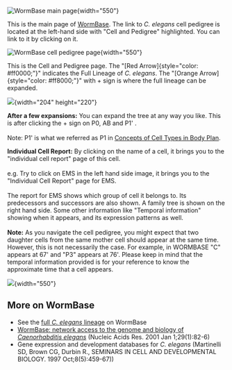 ![WormBase main page](files/worm/CEWB.jpg){width="550"}

This is the main page of
[WormBase](http://www.wormbase.org/ "Opens in new window"). The link to
*C. elegans* cell pedigree is located at the left-hand side with \"Cell
and Pedigree\" highlighted. You can link to it by clicking on it.

![WormBase cell pedigree
page](files/worm/CEWBCellPedigree.jpg){width="550"}

This is the Cell and Pedigree page. The \"[Red
Arrow]{style="color: #ff0000;"}\" indicates the Full Lineage of *C.
elegans*. The \"[Orange Arrow]{style="color: #ff8000;"}\" with + sign is
where the full lineage can be expanded.

![](files/worm/CEWBLineageTree.jpg){width="204" height="220"}

**After a few expansions:** You can expand the tree at any way you like.
This is after clicking the + sign on P0, AB and P1\' .\
\
Note: P1\' is what we referred as P1 in [Concepts of Cell Types in Body
Plan](/concepts-cell-type-body-plan "Concepts of Cell Type in Body Plan").

**Individual Cell Report:** By clicking on the name of a cell, it brings
you to the \"individual cell report\" page of this cell.\
\
e.g. Try to click on EMS in the left hand side image, it brings you to
the \"Individual Cell Report\" page for EMS.\
\
The report for EMS shows which group of cell it belongs to. Its
predecessors and successors are also shown. A family tree is shown on
the right hand side. Some other information like \"Temporal
information\" showing when it appears, and its expression patterns as
well.\
\
**Note:** As you navigate the cell pedigree, you might expect that two
daughter cells from the same mother cell should appear at the same time.
However, this is not necessarily the case. For example, in WORMBASE
\"C\" appears at 67\' and \"P3\" appears at 76\'. Please keep in mind
that the temporal information provided is for your reference to know the
approximate time that a cell appears.

![](files/worm/CEWBCellReport.jpg){width="550"}

More on WormBase
----------------

-   See the [full *C. elegans*
    lineage](http://www.wormbase.org/db/searches/pedigree "Opens in new window")
    on WormBase
-   [WormBase: network access to the genome and biology of
    *Caenorhabditis
    elegans*](https://academic.oup.com/nar/article/29/1/82/1115999/WormBase-network-access-to-the-genome-and-biology)
    (Nucleic Acids Res. 2001 Jan 1;29(1):82-6)
-   Gene expression and development databases for *C. elegans*
    (Martinelli SD, Brown CG, Durbin R., SEMINARS IN CELL AND
    DEVELOPMENTAL BIOLOGY. 1997 Oct;8(5):459-67))
